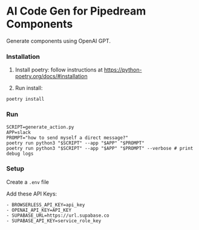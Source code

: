 # AI Code Gen for Pipedream Components

Generate components using OpenAI GPT.


### Installation

1. Install poetry: follow instructions at https://python-poetry.org/docs/#installation

2. Run install:
```
poetry install
```


### Run

```
SCRIPT=generate_action.py
APP=slack
PROMPT="how to send myself a direct message?"
poetry run python3 "$SCRIPT" --app "$APP" "$PROMPT"
poetry run python3 "$SCRIPT" --app "$APP" "$PROMPT" --verbose # print debug logs
```


### Setup

Create a `.env` file

Add these API Keys:

    - BROWSERLESS_API_KEY=api_key
    - OPENAI_API_KEY=API_KEY
    - SUPABASE_URL=https://url.supabase.co
    - SUPABASE_API_KEY=service_role_key
